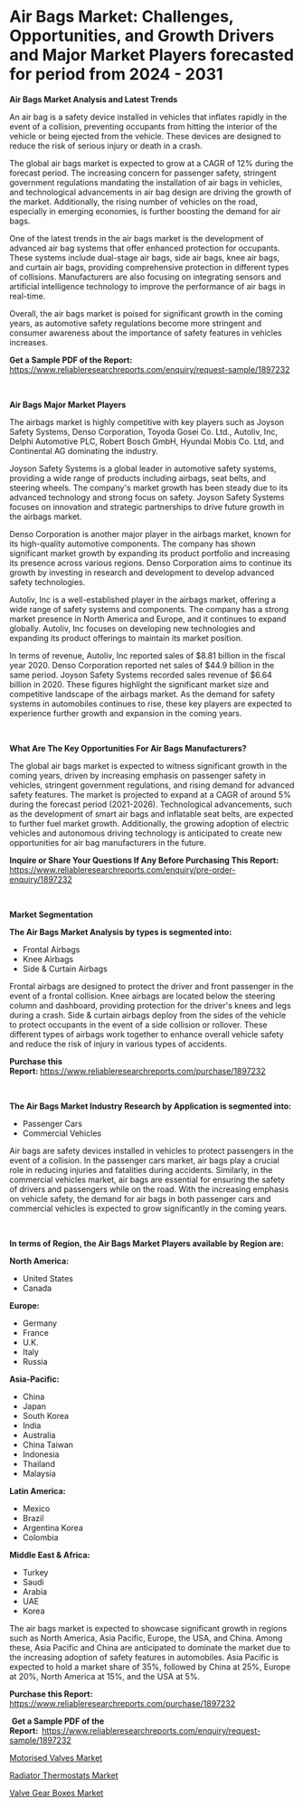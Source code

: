 <p><h1>Air Bags Market: Challenges, Opportunities, and Growth Drivers and Major Market Players forecasted for period from 2024 - 2031</h1></p><p><strong>Air Bags Market Analysis and Latest Trends</strong></p>
<p><p>An air bag is a safety device installed in vehicles that inflates rapidly in the event of a collision, preventing occupants from hitting the interior of the vehicle or being ejected from the vehicle. These devices are designed to reduce the risk of serious injury or death in a crash.</p><p>The global air bags market is expected to grow at a CAGR of 12% during the forecast period. The increasing concern for passenger safety, stringent government regulations mandating the installation of air bags in vehicles, and technological advancements in air bag design are driving the growth of the market. Additionally, the rising number of vehicles on the road, especially in emerging economies, is further boosting the demand for air bags.</p><p>One of the latest trends in the air bags market is the development of advanced air bag systems that offer enhanced protection for occupants. These systems include dual-stage air bags, side air bags, knee air bags, and curtain air bags, providing comprehensive protection in different types of collisions. Manufacturers are also focusing on integrating sensors and artificial intelligence technology to improve the performance of air bags in real-time.</p><p>Overall, the air bags market is poised for significant growth in the coming years, as automotive safety regulations become more stringent and consumer awareness about the importance of safety features in vehicles increases.</p></p>
<p><strong>Get a Sample PDF of the Report:&nbsp;</strong> <a href="https://www.reliableresearchreports.com/enquiry/request-sample/1897232">https://www.reliableresearchreports.com/enquiry/request-sample/1897232</a></p>
<p>&nbsp;</p>
<p><strong>Air Bags Major Market Players</strong></p>
<p><p>The airbags market is highly competitive with key players such as Joyson Safety Systems, Denso Corporation, Toyoda Gosei Co. Ltd., Autoliv, Inc, Delphi Automotive PLC, Robert Bosch GmbH, Hyundai Mobis Co. Ltd, and Continental AG dominating the industry. </p><p>Joyson Safety Systems is a global leader in automotive safety systems, providing a wide range of products including airbags, seat belts, and steering wheels. The company's market growth has been steady due to its advanced technology and strong focus on safety. Joyson Safety Systems focuses on innovation and strategic partnerships to drive future growth in the airbags market.</p><p>Denso Corporation is another major player in the airbags market, known for its high-quality automotive components. The company has shown significant market growth by expanding its product portfolio and increasing its presence across various regions. Denso Corporation aims to continue its growth by investing in research and development to develop advanced safety technologies.</p><p>Autoliv, Inc is a well-established player in the airbags market, offering a wide range of safety systems and components. The company has a strong market presence in North America and Europe, and it continues to expand globally. Autoliv, Inc focuses on developing new technologies and expanding its product offerings to maintain its market position.</p><p>In terms of revenue, Autoliv, Inc reported sales of $8.81 billion in the fiscal year 2020. Denso Corporation reported net sales of $44.9 billion in the same period. Joyson Safety Systems recorded sales revenue of $6.64 billion in 2020. These figures highlight the significant market size and competitive landscape of the airbags market. As the demand for safety systems in automobiles continues to rise, these key players are expected to experience further growth and expansion in the coming years.</p></p>
<p>&nbsp;</p>
<p><strong>What Are The Key Opportunities For Air Bags Manufacturers?</strong></p>
<p><p>The global air bags market is expected to witness significant growth in the coming years, driven by increasing emphasis on passenger safety in vehicles, stringent government regulations, and rising demand for advanced safety features. The market is projected to expand at a CAGR of around 5% during the forecast period (2021-2026). Technological advancements, such as the development of smart air bags and inflatable seat belts, are expected to further fuel market growth. Additionally, the growing adoption of electric vehicles and autonomous driving technology is anticipated to create new opportunities for air bag manufacturers in the future.</p></p>
<p><strong>Inquire or Share Your Questions If Any Before Purchasing This Report:</strong> <a href="https://www.reliableresearchreports.com/enquiry/pre-order-enquiry/1897232">https://www.reliableresearchreports.com/enquiry/pre-order-enquiry/1897232</a></p>
<p>&nbsp;</p>
<p><strong>Market Segmentation</strong></p>
<p><strong>The Air Bags Market Analysis by types is segmented into:</strong></p>
<p><ul><li>Frontal Airbags</li><li>Knee Airbags</li><li>Side & Curtain Airbags</li></ul></p>
<p><p>Frontal airbags are designed to protect the driver and front passenger in the event of a frontal collision. Knee airbags are located below the steering column and dashboard, providing protection for the driver's knees and legs during a crash. Side & curtain airbags deploy from the sides of the vehicle to protect occupants in the event of a side collision or rollover. These different types of airbags work together to enhance overall vehicle safety and reduce the risk of injury in various types of accidents.</p></p>
<p><strong>Purchase this Report:&nbsp;</strong><a href="https://www.reliableresearchreports.com/purchase/1897232">https://www.reliableresearchreports.com/purchase/1897232</a></p>
<p>&nbsp;</p>
<p><strong>The Air Bags Market Industry Research by Application is segmented into:</strong></p>
<p><ul><li>Passenger Cars</li><li>Commercial Vehicles</li></ul></p>
<p><p>Air bags are safety devices installed in vehicles to protect passengers in the event of a collision. In the passenger cars market, air bags play a crucial role in reducing injuries and fatalities during accidents. Similarly, in the commercial vehicles market, air bags are essential for ensuring the safety of drivers and passengers while on the road. With the increasing emphasis on vehicle safety, the demand for air bags in both passenger cars and commercial vehicles is expected to grow significantly in the coming years.</p></p>
<p>&nbsp;</p>
<p><strong>In terms of Region, the Air Bags Market Players available by Region are:</strong></p>
<p>
    <p> <strong> North America: </strong>
        <ul>
            <li>United States</li>
            <li>Canada</li>
        </ul>
        </p> 
    <p> <strong> Europe: </strong>
        <ul>
            <li>Germany</li>
            <li>France</li>
            <li>U.K.</li>
            <li>Italy</li>
            <li>Russia</li>
        </ul>
        </p> 
    <p> <strong> Asia-Pacific: </strong>
        <ul>
            <li>China</li>
            <li>Japan</li>
            <li>South Korea</li>
            <li>India</li>
            <li>Australia</li>
            <li>China Taiwan</li>
            <li>Indonesia</li>
            <li>Thailand</li>
            <li>Malaysia</li>
        </ul>
        </p> 
    <p> <strong> Latin America: </strong>
        <ul>
            <li>Mexico</li>
            <li>Brazil</li>
            <li>Argentina Korea</li>
            <li>Colombia</li>
        </ul>
        </p> 
    <p> <strong> Middle East & Africa: </strong>
        <ul>
            <li>Turkey</li>
            <li>Saudi</li>
            <li>Arabia</li>
            <li>UAE</li>
            <li>Korea</li>
        </ul>
    </p>
    </p>
<p><p>The air bags market is expected to showcase significant growth in regions such as North America, Asia Pacific, Europe, the USA, and China. Among these, Asia Pacific and China are anticipated to dominate the market due to the increasing adoption of safety features in automobiles. Asia Pacific is expected to hold a market share of 35%, followed by China at 25%, Europe at 20%, North America at 15%, and the USA at 5%.</p></p>
<p><strong>Purchase this Report: </strong><a href="https://www.reliableresearchreports.com/purchase/1897232">https://www.reliableresearchreports.com/purchase/1897232</a></p>
<p>&nbsp;<strong>Get a Sample PDF of the Report:&nbsp;&nbsp;</strong><a href="https://www.reliableresearchreports.com/enquiry/request-sample/1897232">https://www.reliableresearchreports.com/enquiry/request-sample/1897232</a></p>
<p><strong></strong></p>
<p><p><a href="https://view.publitas.com/reportprime-1/motorised-valves-market-centers-on-aspects-such-as-market-growth-market-share-market-opportunity-and-projected-forecasts-spanning-from-2023-to-2030/">Motorised Valves Market</a></p><p><a href="https://view.publitas.com/reportprime-1/radiator-thermostats-market-size-market-trends-and-growth-outlook-forecasted-for-period-from-2023-to-2030/">Radiator Thermostats Market</a></p><p><a href="https://view.publitas.com/reportprime-1/valve-gear-boxes-market-provides-detailed-segmentation-of-this-market-based-on-type-application-and-region-and-forecast-for-the-period-from-2023-2030/">Valve Gear Boxes Market</a></p></p>